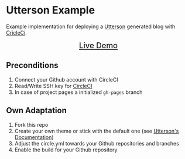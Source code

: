 # Utterson Example

Example implementation for deploying a [Utterson](https://github.com/alexander-heimbuch/utterson) generated blog with [CricleCi](https://circleci.com/).

<div style="text-align:center; font-size: 1.5em; font-weight: 500; width: 100%;"><a href="https://alexander-heimbuch.github.com/utterson-example">Live Demo</a></div>

## Preconditions

1. Connect your Github account with CircleCI
2. Read/Write SSH key for [CircleCI](https://circleci.com/docs/adding-read-write-deployment-key)
3. In case of project pages a initialized ``gh-pages`` branch

## Own Adaptation

1. Fork this repo
2. Create your own theme or stick with the default one (see [Utterson's Documentation](https://github.com/alexander-heimbuch/utterson/wiki))
3. Adjust the circle.yml towards your Github repositories and branches
4. Enable the build for your Github repository 
